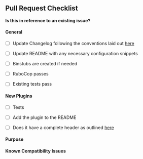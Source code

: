 ## Pull Request Checklist

**Is this in reference to an existing issue?**

#### General

- [ ] Update Changelog following the conventions laid out  [here](https://github.com/sensu-plugins/community/blob/master/HOW_WE_CHANGELOG.md)

- [ ] Update README with any necessary configuration snippets

- [ ] Binstubs are created if needed

- [ ] RuboCop passes

- [ ] Existing tests pass

#### New Plugins

- [ ] Tests

- [ ] Add the plugin to the README

- [ ] Does it have a complete header as outlined [here](http://sensu-plugins.io/docs/developer_guidelines.html#coding-style)

#### Purpose

#### Known Compatibility Issues
